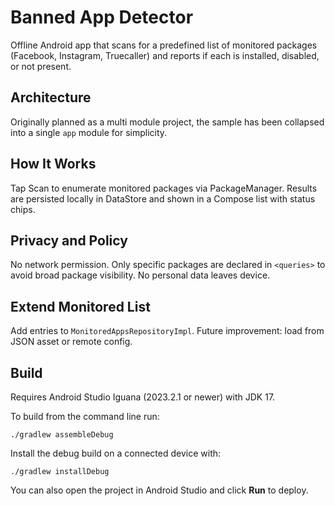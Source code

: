 # Banned App Detector

Offline Android app that scans for a predefined list of monitored packages (Facebook, Instagram, Truecaller) and reports if each is installed, disabled, or not present.

## Architecture

Originally planned as a multi module project, the sample has been collapsed into
a single `app` module for simplicity.

## How It Works

Tap Scan to enumerate monitored packages via PackageManager. Results are persisted locally in DataStore and shown in a Compose list with status chips.

## Privacy and Policy

No network permission. Only specific packages are declared in `<queries>` to avoid broad package visibility. No personal data leaves device.

## Extend Monitored List

Add entries to `MonitoredAppsRepositoryImpl`. Future improvement: load from JSON asset or remote config.

## Build

Requires Android Studio Iguana (2023.2.1 or newer) with JDK 17.

To build from the command line run:

```
./gradlew assembleDebug
```

Install the debug build on a connected device with:

```
./gradlew installDebug
```

You can also open the project in Android Studio and click **Run** to deploy.


